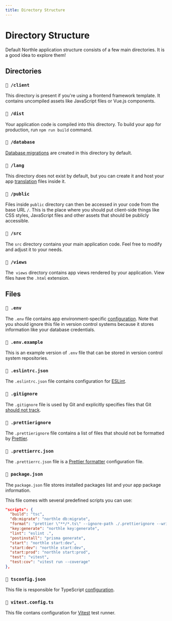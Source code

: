 ```yaml
---
title: Directory Structure
---
```


# Directory Structure

Default Northle application structure consists of a few main directories. It is a good idea to explore them!

## Directories

### `📁 /client`

This directory is present if you're using a frontend framework template. It contains uncompiled assets like JavaScript files or Vue.js components.

### `📁 /dist`

Your application code is compiled into this directory. To build your app for production, run `npm run build` command.

### `📁 /database`

[Database migrations](/docs/1.x/database/schema.html) are created in this directory by default.

### `📁 /lang`

This directory does not exist by default, but you can create it and host your app [translation](/docs/1.x/advanced/localization.html) files inside it.

### `📁 /public`

Files inside `public` directory can then be accessed in your code from the base URL `/`. This is the place where you should put client-side things like CSS styles, JavaScript files and other assets that should be publicly accessible.

### `📁 /src`

The `src` directory contains your main application code. Feel free to modify and adjust it to your needs.

### `📁 /views`

The` views` directory contains app views rendered by your application. View files have the `.html` extension.

## Files

### `📄 .env`

The `.env` file contains app environment-specific [configuration](/docs/1.x/basics/configuration.html#environment-settings). Note that you should ignore this file in version control systems because it stores information like your database credentials.

### `📄 .env.example`

This is an example version of `.env` file that can be stored in version control system repositories.

### `📄 .eslintrc.json`

The `.eslintrc.json` file contains configuration for [ESLint](https://eslint.org).

### `📄 .gitignore`

The `.gitignore` file is used by Git and explicitly specifies files that Git [should not track](https://git-scm.com/docs/gitignore).

### `📄 .prettierignore`

The `.prettierignore` file contains a list of files that should not be formatted by [Prettier](https://prettier.io).

### `📄 .prettierrc.json`

The `.prettierrc.json` file is a [Prettier formatter](https://prettier.io) configuration file.

### `📄 package.json`

The `package.json` file stores installed packages list and your app package information.

This file comes with several predefined scripts you can use:

```json
"scripts": {
  "build": "tsc",
  "db:migrate": "northle db:migrate",
  "format": "prettier \"**/*.ts\" --ignore-path ./.prettierignore --write",
  "key:generate": "northle key:generate",
  "lint": "eslint .",
  "postinstall": "prisma generate",
  "start": "northle start:dev",
  "start:dev": "northle start:dev",
  "start:prod": "northle start:prod",
  "test": "vitest",
  "test:cov": "vitest run --coverage"
},
```

### `📄 tsconfig.json`

This file is responsible for TypeScript [configuration](https://www.typescriptlang.org/docs/handbook/tsconfig-json.html).

### `📄 vitest.config.ts`

This file contans configuration for [Vitest](https://vitest.dev) test runner.
